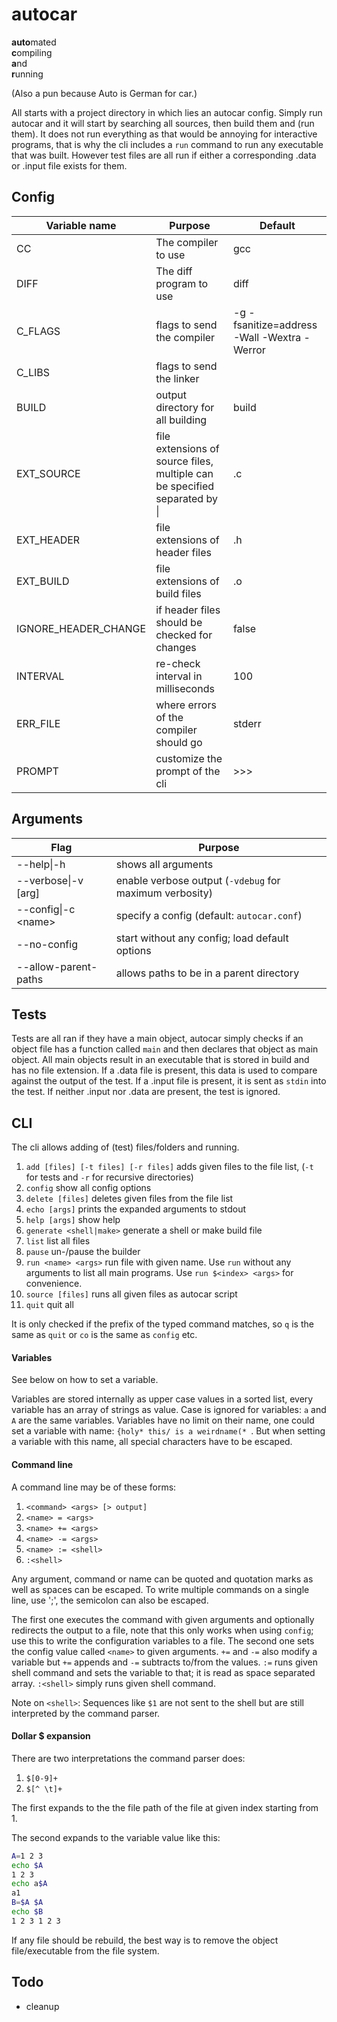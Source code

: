 # autocar

**auto**mated<br>
**c**ompiling<br>
**a**nd<br>
**r**unning<br>

(Also a pun because Auto is German for car.)

All starts with a project directory in which lies an autocar config. Simply run
autocar and it will start by searching all sources, then build them and (run
them). It does not run everything as that would be annoying for interactive
programs, that is why the cli includes a `run` command to run any executable
that was built. However test files are all run if either a corresponding .data
or .input file exists for them.

## Config

| Variable name | Purpose | Default |
| ------------- | ------- | ------- |
| CC | The compiler to use | gcc |
| DIFF | The diff program to use | diff |
| C\_FLAGS | flags to send the compiler | -g -fsanitize=address -Wall -Wextra -Werror |
| C\_LIBS | flags to send the linker | |
| BUILD | output directory for all building | build |
| EXT\_SOURCE | file extensions of source files, multiple can be specified separated by \| | .c |
| EXT\_HEADER | file extensions of header files | .h |
| EXT\_BUILD | file extensions of build files | .o |
| IGNORE\_HEADER\_CHANGE | if header files should be checked for changes | false |
| INTERVAL | re-check interval in milliseconds | 100 |
| ERR\_FILE | where errors of the compiler should go | stderr |
| PROMPT | customize the prompt of the cli | >>>  |

## Arguments

| Flag | Purpose |
| ---- | ------- |
|--help\|-h | shows all arguments |
|--verbose\|-v [arg] | enable verbose output (`-vdebug` for maximum verbosity) |
|--config\|-c \<name\> | specify a config (default: `autocar.conf`) |
|--no-config | start without any config; load default options |
|--allow-parent-paths | allows paths to be in a parent directory |

## Tests

Tests are all ran if they have a main object, autocar simply checks if an object
file has a function called `main` and then declares that object as main object.
All main objects result in an executable that is stored in build and has no file
extension. If a .data file is present, this data is used to compare against the
output of the test. If a .input file is present, it is sent as `stdin` into the
test. If neither .input nor .data are present, the test is ignored.

## CLI

The cli allows adding of (test) files/folders and running.

1. `add [files] [-t files] [-r files]` adds given files to the file list, (`-t` for tests and `-r` for recursive directories)
2. `config` show all config options
3. `delete [files]` deletes given files from the file list
4. `echo [args]` prints the expanded arguments to stdout
5. `help [args]` show help
6. `generate <shell|make>` generate a shell or make build file
7. `list` list all files
8. `pause` un-/pause the builder
9. `run <name> <args>` run file with given name. Use `run` without any arguments
    to list all main programs. Use `run $<index> <args>` for convenience.
10. `source [files]` runs all given files as autocar script
11. `quit` quit all

It is only checked if the prefix of the typed command matches, so `q` is the
same as `quit` or `co` is the same as `config` etc.

#### Variables

See below on how to set a variable.

Variables are stored internally as upper case values in a sorted list, every
variable has an array of strings as value. Case is ignored for variables:
`a` and `A` are the same variables. Variables have no limit on their name, one
could set a variable with name: `{holy* this/ is a weirdname(* `. But when
setting a variable with this name, all special characters have to be escaped.

#### Command line

A command line may be of these forms:
1. `<command> <args> [> output]`
2. `<name> = <args>`
3. `<name> += <args>`
4. `<name> -= <args>`
5. `<name> := <shell>`
6. `:<shell>`

Any argument, command or name can be quoted and quotation marks as well as
spaces can be escaped. To write multiple commands on a single line, use ';', the
semicolon can also be escaped.

The first one executes the command with given arguments and optionally redirects
the output to a file, note that this only works when using `config`; use this to
write the configuration variables to a file. The second one sets the config
value called `<name>` to given arguments. `+=` and `-=` also modify a variable
but `+=` appends and `-=` subtracts to/from the values. `:=` runs given shell
command and sets the variable to that; it is read as space separated array.
`:<shell>` simply runs given shell command.

Note on `<shell>`:
Sequences like `$1` are not sent to the shell but are still interpreted by the
command parser.

#### Dollar $ expansion

There are two interpretations the command parser does:
1. `$[0-9]+`
2. `$[^ \t]+`

The first expands to the the file path of the file at given index starting from
1.

The second expands to the variable value like this:
```sh
A=1 2 3
echo $A
1 2 3
echo a$A
a1
B=$A $A
echo $B
1 2 3 1 2 3
```

If any file should be rebuild, the best way is to remove the object
file/executable from the file system.

## Todo

- cleanup
